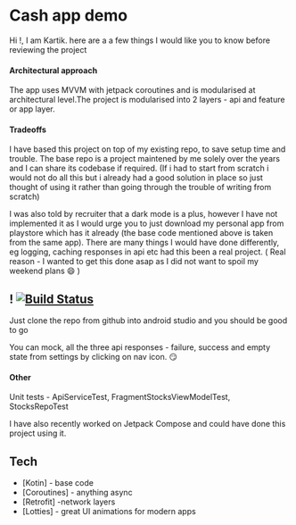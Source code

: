 # Cash app demo

Hi !, I am Kartik. here are a a few things I would like you to know before reviewing the project

#### Architectural approach
The app uses MVVM with jetpack coroutines and is modularised at architectural level.The project is modularised into 2 layers - api and feature or app layer.

#### Tradeoffs
I have based this project on top of my existing repo, to save setup time and trouble. The base repo is a project maintened by me solely over the years and I can share its codebase if required. (If i had to start from scratch i would not do all this but i already had a good solution in place so just thought of using it rather than going through the trouble of writing from scratch)

I was also told by recruiter that a dark mode is a plus, however I have not implemented it as I would urge you to just download my personal app from playstore which has it already (the base code mentioned above is taken from the same app). There are many things I would have done differently, eg logging, caching responses in api etc had this been a real project. ( Real reason - I wanted to get this done asap as I did not want to spoil my weekend plans :smile:	 )

## ! [![Build Status](https://travis-ci.org/joemccann/dillinger.svg?branch=master)](https://travis-ci.org/joemccann/dillinger)
Just clone the repo from github into android studio and you should be good to go

You can mock, all the three api responses - failure, success and empty state from settings by clicking on nav icon. :smirk:

#### Other
Unit tests - ApiServiceTest, FragmentStocksViewModelTest, StocksRepoTest

I have also recently worked on Jetpack Compose and could have done this project using it.

## Tech
- [Kotin] - base code
- [Coroutines] - anything async
- [Retrofit] -network layers
- [Lotties] - great UI animations for modern  apps